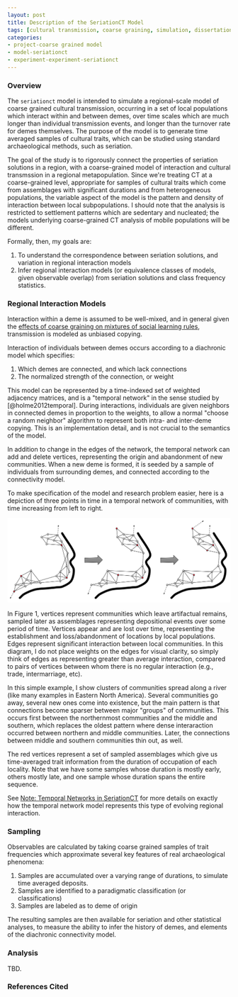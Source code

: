```yaml
---
layout: post
title: Description of the SeriationCT Model
tags: [cultural transmission, coarse graining, simulation, dissertation, seriation]
categories: 
- project-coarse grained model
- model-seriationct
- experiment-experiment-seriationct
---
```


### Overview ###

The `seriationct` model is intended to simulate a regional-scale model of coarse grained cultural transmission, occurring in a set of local populations which interact within and between demes, over time scales which are much longer than individual transmission events, and longer than the turnover rate for demes themselves.  The purpose of the model is to generate time averaged samples of cultural traits, which can be studied using standard archaeological methods, such as seriation.  

The goal of the study is to rigorously connect the properties of seriation solutions in a region, with a coarse-grained model of interaction and cultural transmssion in a regional metapopulation.  Since we're treating CT at a coarse-grained level, appropriate for samples of cultural traits which come from assemblages with significant durations and from heterogeneous populations, the variable aspect of the model is the pattern and density of interaction between local subpopulations.  I should note that the analysis is restricted to settlement patterns which are sedentary and nucleated; the models underlying coarse-grained CT analysis of mobile populations will be different.

Formally, then, my goals are:

1.  To understand the correspondence between seriation solutions, and variation in regional interaction models
1.  Infer regional interaction models (or equivalence classes of models, given observable overlap) from seriation solutions and class frequency statistics.   


### Regional Interaction Models ###

Interaction within a deme is assumed to be well-mixed, and in general given the 
[effects of coarse graining on mixtures of social learning rules](/project-coarse%20grained%20model/model-ctmixtures/experiment-experiment-ctmixtures/2014/04/26/ct-mixture-experiment-design.html), transmission is modeled as unbiased copying.   

Interaction of individuals between demes occurs according to a diachronic model which specifies:

1.  Which demes are connected, and which lack connections
1.  The normalized strength of the connection, or weight

This model can be represented by a time-indexed set of weighted adjacency matrices, and is a "temporal network" in the sense studied by [@holme2012temporal].  During interactions, individuals are given neighbors in connected demes in proportion to the weights, to allow a normal "choose a random neighbor" algorithm to represent both intra- and inter-deme copying.  This is an implementation detail, and is not crucial to the semantics of the model.  

In addition to change in the edges of the network, the temporal network can add and delete vertices, representing the origin and abandonment of new communities.  When a new deme is formed, it is seeded by a sample of individuals from surrounding demes, and connected according to the connectivity model.    

To make specification of the model and research problem easier, here is a depiction of three points in time in a temporal network of communities, with time increasing from left to right.

![Figure 1: Network representation of a diachronic connectivity model.](/images/ctseriation-interaction-model.png)

In Figure 1, vertices represent communities which leave artifactual remains, sampled later as assemblages representing depositional events over some period of time.  Vertices appear and are lost over time, representing the establishment and loss/abandonment of locations by local populations.  Edges represent significant interaction between local communities.  In this diagram, I do not place weights on the edges for visual clarity, so simply think of edges as representing greater than average interaction, compared to pairs of vertices between whom there is no regular interaction (e.g., trade, intermarriage, etc).  

In this simple example, I show clusters of communities spread along a river (like many examples in Eastern North America).  Several communities go away, several new ones come into existence, but the main pattern is that connections become sparser between major "groups" of communities.  This occurs first between the northernmost communities and the middle and southern, which replaces the oldest pattern where dense interaraction occurred between northern and middle communities.  Later, the connections between middle and southern communities thin out, as well.  

The red vertices represent a set of sampled assemblages which give us time-averaged trait information from the duration of occupation of each locality.  Note that we have some samples whose duration is mostly early, others mostly late, and one sample whose duration spans the entire sequence.  

See [Note:  Temporal Networks in SeriationCT](/project-coarse%20grained%20model/model-seriationct/experiment-experiment-seriationct/2014/07/13/seriationct-temporal-model.html) for more details on exactly how the temporal network model represents this type of evolving regional interaction.

### Sampling ###

Observables are calculated by taking coarse grained samples of trait frequencies which approximate several key features of real archaeological phenomena:

1.  Samples are accumulated over a varying range of durations, to simulate time averaged deposits.
1.  Samples are identified to a paradigmatic classification (or classifications) 
1.  Samples are labeled as to deme of origin

The resulting samples are then available for seriation and other statistical analyses, to measure the ability to infer the history of demes, and elements of the diachronic connectivity model.   


### Analysis ###

TBD.

### References Cited ###

